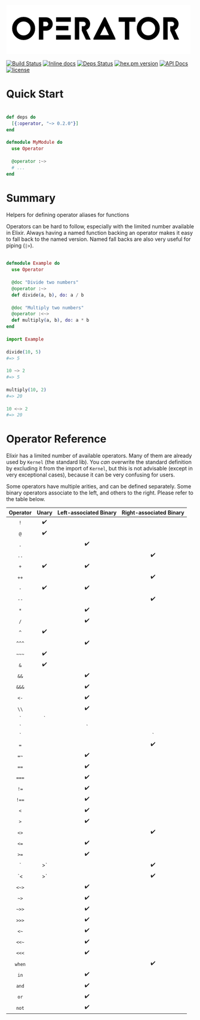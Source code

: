 ![](./brand/logo.png)

[![Build Status](https://travis-ci.org/expede/operator.svg?branch=master)](https://travis-ci.org/expede/operator) [![Inline docs](http://inch-ci.org/github/expede/operator.svg?branch=master)](http://inch-ci.org/github/expede/operator) [![Deps Status](https://beta.hexfaktor.org/badge/all/github/expede/operator.svg)](https://beta.hexfaktor.org/github/expede/operator) [![hex.pm version](https://img.shields.io/hexpm/v/operator.svg?style=flat)](https://hex.pm/packages/operator) [![API Docs](https://img.shields.io/badge/api-docs-yellow.svg?style=flat)](http://hexdocs.pm/operator/) [![license](https://img.shields.io/github/license/mashape/apistatus.svg?maxAge=2592000)](https://github.com/expede/operator/blob/master/LICENSE)

# Quick Start

```elixir

def deps do
  [{:operator, "~> 0.2.0"}]
end

defmodule MyModule do
  use Operator

  @operator :~>
  # ...
end
```

# Summary

Helpers for defining operator aliases for functions

Operators can be hard to follow, especially with the limited number available
in Elixir. Always having a named function backing an operator makes it easy to
fall back to the named version. Named fall backs are also very useful for
piping (`|>`).

```elixir

defmodule Example do
  use Operator

  @doc "Divide two numbers"
  @operator :~>
  def divide(a, b), do: a / b

  @doc "Multiply two numbers"
  @operator :<~>
  def multiply(a, b), do: a * b
end

import Example

divide(10, 5)
#=> 5

10 ~> 2
#=> 5

multiply(10, 2)
#=> 20

10 <~> 2
#=> 20

```

# Operator Reference

Elixir has a limited number of available operators. Many of them are already used
by `Kernel` (the standard lib). You _can_ overwrite the standard definition
by excluding it from the import of `Kernel`, but this is not advisable
(except in very exceptional cases), because it can be very confusing for users.

Some operators have multiple arities, and can be defined separately.
Some binary operators associate to the left, and others to the right.
Please refer to the table below.

| Operator | Unary              | Left-associated Binary | Right-associated Binary |
|:--------:|:------------------:|:----------------------:|:-----------------------:|
| `!`      | :heavy_check_mark: |                        |                         |
| `@`      | :heavy_check_mark: |                        |                         |
| `.`      |                    | :heavy_check_mark:     |                         |
| `..`     |                    |                        | :heavy_check_mark:      |
| `+`      | :heavy_check_mark: | :heavy_check_mark:     |                         |
| `++`     |                    |                        | :heavy_check_mark:      |
| `-`      | :heavy_check_mark: | :heavy_check_mark:     |                         |
| `--`     |                    |                        | :heavy_check_mark:      |
| `*`      |                    | :heavy_check_mark:     |                         |
| `/`      |                    | :heavy_check_mark:     |                         |
| `^`      | :heavy_check_mark: |                        |                         |
| `^^^`    |                    | :heavy_check_mark:     |                         |
| `~~~`    | :heavy_check_mark: |                        |                         |
| `&`      | :heavy_check_mark: |                        |                         |
| `&&`     |                    | :heavy_check_mark:     |                         |
| `&&&`    |                    | :heavy_check_mark:     |                         |
| `<-`     |                    | :heavy_check_mark:     |                         |
| `\\`     |                    | :heavy_check_mark:     |                         |
| `|`      |                    |                        | :heavy_check_mark:      |
| `||`     |                    | :heavy_check_mark:     |                         |
| `|||`    |                    | :heavy_check_mark:     |                         |
| `=`      |                    |                        | :heavy_check_mark:      |
| `=~`     |                    | :heavy_check_mark:     |                         |
| `==`     |                    | :heavy_check_mark:     |                         |
| `===`    |                    | :heavy_check_mark:     |                         |
| `!=`     |                    | :heavy_check_mark:     |                         |
| `!==`    |                    | :heavy_check_mark:     |                         |
| `<`      |                    | :heavy_check_mark:     |                         |
| `>`      |                    | :heavy_check_mark:     |                         |
| `<>`     |                    |                        | :heavy_check_mark:      |
| `<=`     |                    | :heavy_check_mark:     |                         |
| `>=`     |                    | :heavy_check_mark:     |                         |
| `|>`     |                    | :heavy_check_mark:     |                         |
| `<|>`    |                    | :heavy_check_mark:     |                         |
| `<~>`    |                    | :heavy_check_mark:     |                         |
| `~>`     |                    | :heavy_check_mark:     |                         |
| `~>>`    |                    | :heavy_check_mark:     |                         |
| `>>>`    |                    | :heavy_check_mark:     |                         |
| `<~`     |                    | :heavy_check_mark:     |                         |
| `<<~`    |                    | :heavy_check_mark:     |                         |
| `<<<`    |                    | :heavy_check_mark:     |                         |
| `when`   |                    |                        | :heavy_check_mark:      |
| `in`     |                    | :heavy_check_mark:     |                         |
| `and`    |                    | :heavy_check_mark:     |                         |
| `or`     |                    | :heavy_check_mark:     |                         |
| `not`    |                    | :heavy_check_mark:     |                         |
